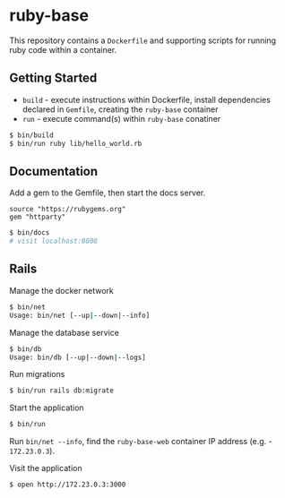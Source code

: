 # ruby-base

This repository contains a `Dockerfile` and supporting scripts for running ruby
code within a container.

## Getting Started

- `build` - execute instructions within Dockerfile, install dependencies declared in `Gemfile`, creating the `ruby-base` container
- `run` - execute command(s) within `ruby-base` conatiner

```bash
$ bin/build
$ bin/run ruby lib/hello_world.rb
```

## Documentation

Add a gem to the Gemfile, then start the docs server.

```Gemfile
source "https://rubygems.org"
gem "httparty"
```

```bash
$ bin/docs
# visit localhost:8808
```

## Rails

Manage the docker network

```bash
$ bin/net
Usage: bin/net [--up|--down|--info]
```

Manage the database service

```bash
$ bin/db
Usage: bin/db [--up|--down|--logs]
```

Run migrations

```bash
$ bin/run rails db:migrate
```

Start the application

```bash
$ bin/run
```

Run `bin/net --info`, find the `ruby-base-web` container IP address (e.g. - `172.23.0.3`).

Visit the application

```bash
$ open http://172.23.0.3:3000
```
